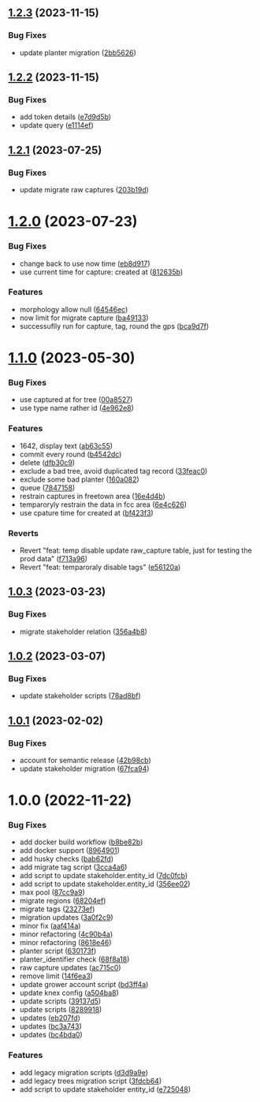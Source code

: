 ## [1.2.3](https://github.com/Greenstand/domain-migration-scripts/compare/v1.2.2...v1.2.3) (2023-11-15)


### Bug Fixes

* update planter migration ([2bb5626](https://github.com/Greenstand/domain-migration-scripts/commit/2bb5626553deb36102ab41e235a3bc29c197d400))

## [1.2.2](https://github.com/Greenstand/domain-migration-scripts/compare/v1.2.1...v1.2.2) (2023-11-15)


### Bug Fixes

* add token details ([e7d9d5b](https://github.com/Greenstand/domain-migration-scripts/commit/e7d9d5bc0243e78f591561757c0db3879f86e60c))
* update query ([e1114ef](https://github.com/Greenstand/domain-migration-scripts/commit/e1114ef66f0b7dc37f07de966c328d7f39e93d9f))

## [1.2.1](https://github.com/Greenstand/domain-migration-scripts/compare/v1.2.0...v1.2.1) (2023-07-25)


### Bug Fixes

* update migrate raw captures ([203b19d](https://github.com/Greenstand/domain-migration-scripts/commit/203b19db9f1ee5cefb077a446510936642b37353))

# [1.2.0](https://github.com/Greenstand/domain-migration-scripts/compare/v1.1.0...v1.2.0) (2023-07-23)


### Bug Fixes

* change back to use now time ([eb8d917](https://github.com/Greenstand/domain-migration-scripts/commit/eb8d917ed446ee728940b5e60c03c45a4badc75d))
* use current time for capture: created at ([812635b](https://github.com/Greenstand/domain-migration-scripts/commit/812635b70f4f04c59390a4a22452d7f2bb417d12))


### Features

* morphology allow null ([64546ec](https://github.com/Greenstand/domain-migration-scripts/commit/64546ecf6c6dd1607ba746a0b46678f124a95b70))
* now limit for migrate capture ([ba49133](https://github.com/Greenstand/domain-migration-scripts/commit/ba49133c45d4ecd5a9284c426ab612a3367bec34))
* successuflly run for capture, tag, round the gps ([bca9d7f](https://github.com/Greenstand/domain-migration-scripts/commit/bca9d7f8ed7e2d8b1e1e781498a667789d23c4ee))

# [1.1.0](https://github.com/Greenstand/domain-migration-scripts/compare/v1.0.3...v1.1.0) (2023-05-30)


### Bug Fixes

* use captured at for tree ([00a8527](https://github.com/Greenstand/domain-migration-scripts/commit/00a85276b1883d34586f5aeebd20764db3427288))
* use type name rather id ([4e962e8](https://github.com/Greenstand/domain-migration-scripts/commit/4e962e8f2668cfc4482c69d7867fd6a56e6f213e))


### Features

* 1642, display text ([ab63c55](https://github.com/Greenstand/domain-migration-scripts/commit/ab63c55dc9059810a1e6e0233ed4877ad812a7c1))
* commit every round ([b4542dc](https://github.com/Greenstand/domain-migration-scripts/commit/b4542dc07b93b190ec551ce5ed78b401aa05c4c2))
* delete ([dfb30c9](https://github.com/Greenstand/domain-migration-scripts/commit/dfb30c9e74e0781b244603f0f51f8611f4093555))
* exclude a bad tree, avoid duplicated tag record ([33feac0](https://github.com/Greenstand/domain-migration-scripts/commit/33feac0f2bccea9bffe53451b1df03cbf92d6a37))
* exclude some bad planter ([160a082](https://github.com/Greenstand/domain-migration-scripts/commit/160a082748bf6fac51048a6f5e88814b848b87cb))
* queue ([7847158](https://github.com/Greenstand/domain-migration-scripts/commit/7847158e27d1f55e87df7b76c0de76e469bc8983))
* restrain captures in freetown area ([16e4d4b](https://github.com/Greenstand/domain-migration-scripts/commit/16e4d4b2c086107d637058cdfd110e66a7bb2a48))
* temparoryly restrain the data in fcc area ([6e4c626](https://github.com/Greenstand/domain-migration-scripts/commit/6e4c626cd0d0f825951716a523e932e3073e00c5))
* use cpature time for created at ([bf423f3](https://github.com/Greenstand/domain-migration-scripts/commit/bf423f379f8ceb02ec3574c9646aca1aced3e765))


### Reverts

* Revert "feat: temp disable update raw_capture table, just for testing the prod data" ([f713a96](https://github.com/Greenstand/domain-migration-scripts/commit/f713a961892292aade601af1e7df012a46909408))
* Revert "feat: temparoraly disable tags" ([e56120a](https://github.com/Greenstand/domain-migration-scripts/commit/e56120a5dd59d44ee071c3af45d77a664dcc4a6d))

## [1.0.3](https://github.com/Greenstand/domain-migration-scripts/compare/v1.0.2...v1.0.3) (2023-03-23)


### Bug Fixes

* migrate stakeholder relation ([356a4b8](https://github.com/Greenstand/domain-migration-scripts/commit/356a4b8e4f51fcd0d7e90ee8008d18ebd7bd9f19))

## [1.0.2](https://github.com/Greenstand/domain-migration-scripts/compare/v1.0.1...v1.0.2) (2023-03-07)


### Bug Fixes

* update stakeholder scripts ([78ad8bf](https://github.com/Greenstand/domain-migration-scripts/commit/78ad8bf96b9c2a84f9babf326adcbf39903ff51a))

## [1.0.1](https://github.com/Greenstand/domain-migration-scripts/compare/v1.0.0...v1.0.1) (2023-02-02)


### Bug Fixes

* account for semantic release ([42b98cb](https://github.com/Greenstand/domain-migration-scripts/commit/42b98cbcda41e2dcadfdc47eccf4b4e01a784d2f))
* update stakeholder migration ([67fca94](https://github.com/Greenstand/domain-migration-scripts/commit/67fca9491775bb1f342e960f5a23e6812ef46131))

# 1.0.0 (2022-11-22)


### Bug Fixes

* add docker build workflow ([b8be82b](https://github.com/Greenstand/domain-migration-scripts/commit/b8be82b179d48460827164a347ed6b9d1b69ab73))
* add docker support ([8964901](https://github.com/Greenstand/domain-migration-scripts/commit/8964901c133493c25e5cbd917e7a67c6b503e2d1))
* add husky checks ([bab62fd](https://github.com/Greenstand/domain-migration-scripts/commit/bab62fdbfd01b92ee4faf1ca536736abf411be96))
* add migrate tag script ([3cca4a6](https://github.com/Greenstand/domain-migration-scripts/commit/3cca4a6710591f47ae515cbb997431c35768cabe))
* add script to update stakeholder.entity_id ([7dc0fcb](https://github.com/Greenstand/domain-migration-scripts/commit/7dc0fcb32baa2bcacaf8252b95221137debe7b9a))
* add script to update stakeholder.entity_id ([356ee02](https://github.com/Greenstand/domain-migration-scripts/commit/356ee026843035922fc64e10e80fbe05f6910922))
* max pool ([87cc9a9](https://github.com/Greenstand/domain-migration-scripts/commit/87cc9a9bf4232b1fe6f0e16a82a97797c78183c7))
* migrate regions ([68204ef](https://github.com/Greenstand/domain-migration-scripts/commit/68204efee618f574b6fcb89d42f82be7f09d1e58))
* migrate tags ([23273ef](https://github.com/Greenstand/domain-migration-scripts/commit/23273ef6b586296fe808d8a589c8b4bd300ae9c2))
* migration updates ([3a0f2c9](https://github.com/Greenstand/domain-migration-scripts/commit/3a0f2c90cde8dd252546458612c30a122e6031fd))
* minor fix ([aaf414a](https://github.com/Greenstand/domain-migration-scripts/commit/aaf414a7285171bec03cd19bf30cd09cb48d8b92))
* minor refactoring ([4c90b4a](https://github.com/Greenstand/domain-migration-scripts/commit/4c90b4a674d972e851e09c7e27953b7102a6ad79))
* minor refactoring ([8618e46](https://github.com/Greenstand/domain-migration-scripts/commit/8618e462f7f92208261025c32f9b7f10fb179658))
* planter script ([630173f](https://github.com/Greenstand/domain-migration-scripts/commit/630173f7388bbf1f37c4766c0e8fc9fbc326331d))
* planter_identifier check ([68f8a18](https://github.com/Greenstand/domain-migration-scripts/commit/68f8a18235a791616a33e02e9e717123c8ac2980))
* raw capture updates ([ac715c0](https://github.com/Greenstand/domain-migration-scripts/commit/ac715c01fb26ae9b5b3d50aa3c2f9d02377c9898))
* remove limit ([14f6ea3](https://github.com/Greenstand/domain-migration-scripts/commit/14f6ea338d2996de6d1f5175ab5439568333e933))
* update grower account script ([bd3ff4a](https://github.com/Greenstand/domain-migration-scripts/commit/bd3ff4aa8ff51fc3fb602d189e6f483d1ea3fff1))
* update knex config ([a504ba8](https://github.com/Greenstand/domain-migration-scripts/commit/a504ba8c299cffc93ad1b2c49a1e6263d38181ee))
* update scripts ([39137d5](https://github.com/Greenstand/domain-migration-scripts/commit/39137d57ad5d5329a286a435381d2cd445fbff56))
* update scripts ([8289918](https://github.com/Greenstand/domain-migration-scripts/commit/8289918b2ffc437b2a77652a322c76f77a59f2db))
* updates ([eb207fd](https://github.com/Greenstand/domain-migration-scripts/commit/eb207fde225fd1db3a0b6922e317701ba292e01f))
* updates ([bc3a743](https://github.com/Greenstand/domain-migration-scripts/commit/bc3a743377a72ee41aab46e5be232c77bcbe03aa))
* updates ([bc4bda0](https://github.com/Greenstand/domain-migration-scripts/commit/bc4bda07caa6ffe3239ff4d27784c54f34f16445))


### Features

* add legacy migration scripts ([d3d9a9e](https://github.com/Greenstand/domain-migration-scripts/commit/d3d9a9ef49a598c8a64f2a8a3f8cb4a038b45fb2))
* add legacy trees migration script ([3fdcb64](https://github.com/Greenstand/domain-migration-scripts/commit/3fdcb645c2b50b78898d7be9b7c734ea077652c7))
* add script to update stakeholder entity_id ([e725048](https://github.com/Greenstand/domain-migration-scripts/commit/e725048c825bc709b57321facf1258b89111a8d8))
